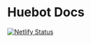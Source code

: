 # Huebot Docs
[![Netlify Status](https://api.netlify.com/api/v1/badges/8c46cde9-8696-4983-a3a1-d53362355970/deploy-status)](https://app.netlify.com/sites/huebot-docs/deploys)
